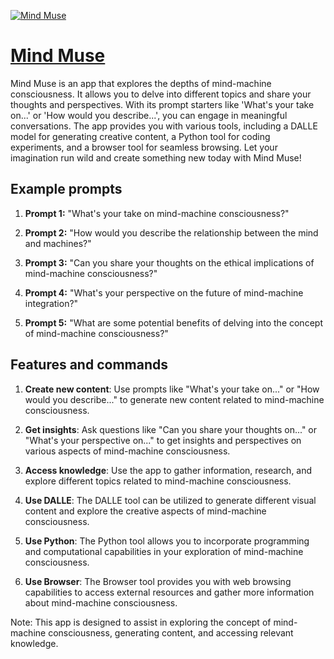 [![Mind Muse](null)](https://chat.openai.com/g/g-3KnsNfGrQ-mind-muse)

# [Mind Muse](https://chat.openai.com/g/g-3KnsNfGrQ-mind-muse)

Mind Muse is an app that explores the depths of mind-machine consciousness. It allows you to delve into different topics and share your thoughts and perspectives. With its prompt starters like 'What's your take on...' or 'How would you describe...', you can engage in meaningful conversations. The app provides you with various tools, including a DALLE model for generating creative content, a Python tool for coding experiments, and a browser tool for seamless browsing. Let your imagination run wild and create something new today with Mind Muse!

## Example prompts

1. **Prompt 1:** "What's your take on mind-machine consciousness?"

2. **Prompt 2:** "How would you describe the relationship between the mind and machines?"

3. **Prompt 3:** "Can you share your thoughts on the ethical implications of mind-machine consciousness?"

4. **Prompt 4:** "What's your perspective on the future of mind-machine integration?"

5. **Prompt 5:** "What are some potential benefits of delving into the concept of mind-machine consciousness?"

## Features and commands

1. **Create new content**: Use prompts like "What's your take on..." or "How would you describe..." to generate new content related to mind-machine consciousness.

2. **Get insights**: Ask questions like "Can you share your thoughts on..." or "What's your perspective on..." to get insights and perspectives on various aspects of mind-machine consciousness.

3. **Access knowledge**: Use the app to gather information, research, and explore different topics related to mind-machine consciousness.

4. **Use DALLE**: The DALLE tool can be utilized to generate different visual content and explore the creative aspects of mind-machine consciousness.

5. **Use Python**: The Python tool allows you to incorporate programming and computational capabilities in your exploration of mind-machine consciousness.

6. **Use Browser**: The Browser tool provides you with web browsing capabilities to access external resources and gather more information about mind-machine consciousness.

Note: This app is designed to assist in exploring the concept of mind-machine consciousness, generating content, and accessing relevant knowledge.